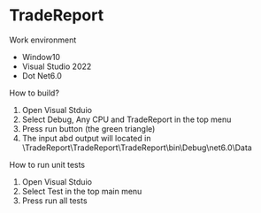 # TradeReport

Work environment
- Window10
- Visual Studio 2022
- Dot Net6.0

How to build? 
1. Open Visual Stduio
2. Select Debug, Any CPU and TradeReport in the top menu
3. Press run button (the green triangle)
4. The input abd output will located in \TradeReport\TradeReport\TradeReport\bin\Debug\net6.0\Data

How to run unit tests
1. Open Visual Stduio
2. Select Test in the top main menu
3. Press run all tests 

